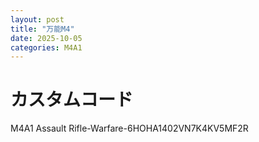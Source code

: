 ```yaml
---
layout: post
title: "万能M4"
date: 2025-10-05
categories: M4A1
---
```


# カスタムコード

M4A1 Assault Rifle-Warfare-6HOHA1402VN7K4KV5MF2R
